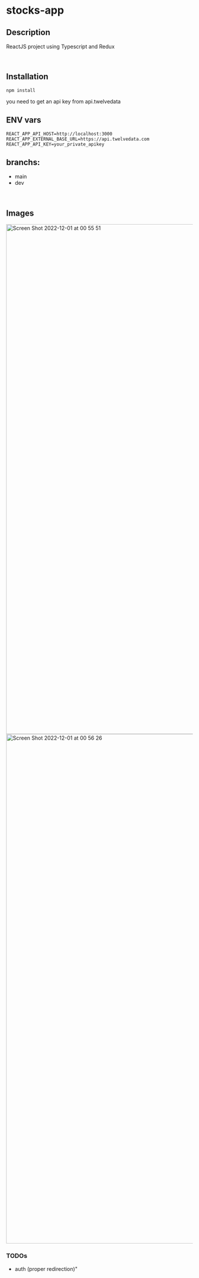 # stocks-app

## Description

ReactJS project using Typescript and Redux

</br>

## Installation

```
npm install
```

you need to get an api key from api.twelvedata

## ENV vars

```
REACT_APP_API_HOST=http://localhost:3000
REACT_APP_EXTERNAL_BASE_URL=https://api.twelvedata.com
REACT_APP_API_KEY=your_private_apikey
```

## branchs:

- main
- dev

 </br>
 
## Images

<img width="1373" alt="Screen Shot 2022-12-01 at 00 55 51" src="https://user-images.githubusercontent.com/36522982/204962540-5db92172-a036-432f-a070-4c219f0cc84e.png">

<img width="1372" alt="Screen Shot 2022-12-01 at 00 56 26" src="https://user-images.githubusercontent.com/36522982/204962556-ba07403f-5314-4d6e-9a5e-5c993223b991.png">


### TODOs

- auth (proper redirection)"

